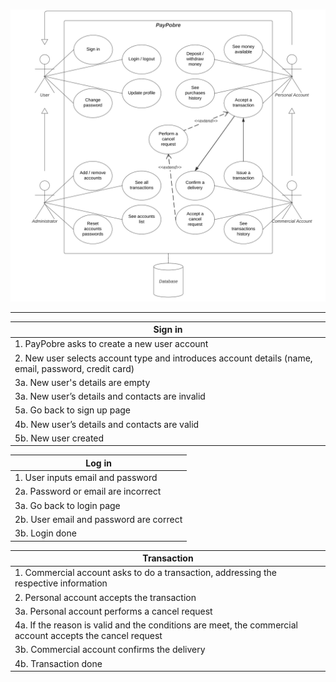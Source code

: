 ![image](uploads/11777a0975f0e53bbecc3d477c8a8ee7/image.png)

---

| Sign in |
|---------|
| 1. PayPobre asks to create a new user account |
| 2. New user selects account type and introduces account details (name, email, password, credit card) |
| 3a. New user's details are empty |
| 3a. New user’s details and contacts are invalid |
| 5a. Go back to sign up page |
| 4b. New user’s details and contacts are valid |
| 5b. New user created |

| Log in |
|--------|
| 1. User inputs email and password |
| 2a. Password or email are incorrect |
| 3a. Go back to login page |
| 2b. User email and password are correct |
| 3b. Login done |

| Transaction |
|-------------|
| 1. Commercial account asks to do a transaction, addressing the respective information |
| 2. Personal account accepts the transaction |
| 3a. Personal account performs a cancel request |
| 4a. If the reason is valid and the conditions are meet, the commercial account accepts the cancel request |
| 3b. Commercial account confirms the delivery |
| 4b. Transaction done |


